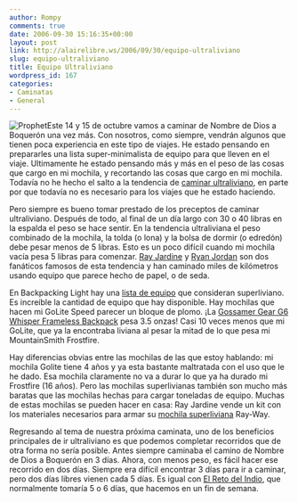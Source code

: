 ```yaml
---
author: Rompy
comments: true
date: 2006-09-30 15:16:35+00:00
layout: post
link: http://alairelibre.ws/2006/09/30/equipo-ultraliviano
slug: equipo-ultraliviano
title: Equipo Ultraliviano
wordpress_id: 167
categories:
- Caminatas
- General
---
```


![Prophet](http://alairelibre.ws/wp-content/uploads/2006/09/mld-prophet-30-green-220px.miniatura.jpg)Este 14 y 15 de octubre vamos a caminar de Nombre de Dios a Boquerón una vez más. Con nosotros, como siempre, vendrán algunos que tienen poca experiencia en este tipo de viajes. He estado pensando en prepararles una lista super-minimalista de equipo para que lleven en el viaje. Ultimamente he estado pensando más y más en el peso de las cosas que cargo en mi mochila, y recortando las cosas que cargo en mi mochila. Todavía no he hecho el salto a la tendencia de [caminar ultraliviano](http://en.wikipedia.org/wiki/Ultralight_backpacking), en parte por que todavía no es necesario para los viajes que he estado haciendo.

Pero siempre es bueno tomar prestado de los preceptos de caminar ultraliviano. Después de todo, al final de un día largo con 30 o 40 libras en la espalda el peso se hace sentir. En la tendencia ultraliviana el peso combinado de la mochila, la tolda (o lona) y la bolsa de dormir (o edredón) debe pesar menos de 5 libras. Esto es un poco difícil cuando mi mochila vacía pesa 5 libras para comenzar. [Ray Jardine](http://www.rayjardine.com/) y [Ryan Jordan](http://www.ryanjordan.com) son dos fanáticos famosos de esta tendencia y han caminado miles de kilómetros usando equipo que parece hecho de papel, o de seda.

En Backpacking Light hay una [lista de equipo](https://backpackinglight.com/00234-2/) que consideran superliviano. Es increíble la cantidad de equipo que hay disponible. Hay mochilas que hacen mi GoLite Speed parecer un bloque de plomo. ¡La [Gossamer Gear G6 Whisper Frameless Backpack](http://www.backpackinglight.com/cgi-bin/backpackinglight/gossamer_gear_g6_gg.html) pesa 3.5 onzas! Casi 10 veces menos que mi GoLite, que ya la encontraba liviana al pesar la mitad de lo que pesa mi MountainSmith Frostfire.

Hay diferencias obvias entre las mochilas de las que estoy hablando: mi mochila Golite tiene 4 años y ya esta bastante maltratada con el uso que le he dado. Esa mochila claramente no va a durar lo que ya ha durado mi Frostfire (16 años). Pero las mochilas superlivianas también son mucho más baratas que las mochilas hechas para cargar toneladas de equipo. Muchas de estas mochilas se pueden hacer en casa: Ray Jardine vende un kit con los materiales necesarios para armar su [mochila superliviana](http://www.rayjardine.com/ray-way/backpack/index.shtml) Ray-Way.

Regresando al tema de nuestra próxima caminata, uno de los beneficios principales de ir ultraliviano es que podemos completar recorridos que de otra forma no sería posible. Antes siempre caminaba el camino de Nombre de Dios a Boquerón en 3 días. Ahora, con menos peso, es fácil hacer ese recorrido en dos días. Siempre era difícil encontrar 3 días para ir a caminar, pero dos días libres vienen cada 5 días. Es igual con [El Reto del Indio](http://elretodelindio.info), que normalmente tomaría 5 o 6 días, que hacemos en un fin de semana.
